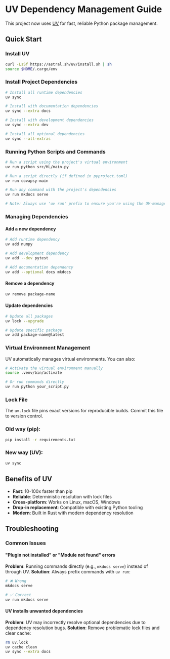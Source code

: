 # UV Dependency Management Guide

This project now uses [UV](https://github.com/astral-sh/uv) for fast, reliable Python package management.

## Quick Start

### Install UV
```bash
curl -LsSf https://astral.sh/uv/install.sh | sh
source $HOME/.cargo/env
```

### Install Project Dependencies
```bash
# Install all runtime dependencies
uv sync

# Install with documentation dependencies
uv sync --extra docs

# Install with development dependencies  
uv sync --extra dev

# Install all optional dependencies
uv sync --all-extras
```

### Running Python Scripts and Commands
```bash
# Run a script using the project's virtual environment
uv run python src/HL/main.py

# Run a script directly (if defined in pyproject.toml)
uv run covapsy-main

# Run any command with the project's dependencies
uv run mkdocs serve

# Note: Always use 'uv run' prefix to ensure you're using the UV-managed environment
```

### Managing Dependencies

#### Add a new dependency
```bash
# Add runtime dependency
uv add numpy

# Add development dependency
uv add --dev pytest

# Add documentation dependency
uv add --optional docs mkdocs
```

#### Remove a dependency
```bash
uv remove package-name
```

#### Update dependencies
```bash
# Update all packages
uv lock --upgrade

# Update specific package
uv add package-name@latest
```

### Virtual Environment Management

UV automatically manages virtual environments. You can also:

```bash
# Activate the virtual environment manually
source .venv/bin/activate

# Or run commands directly
uv run python your_script.py
```

### Lock File

The `uv.lock` file pins exact versions for reproducible builds. Commit this file to version control.


### Old way (pip):
```bash
pip install -r requirements.txt
```

### New way (UV):
```bash
uv sync
```

## Benefits of UV

- **Fast**: 10-100x faster than pip
- **Reliable**: Deterministic resolution with lock files
- **Cross-platform**: Works on Linux, macOS, Windows
- **Drop-in replacement**: Compatible with existing Python tooling
- **Modern**: Built in Rust with modern dependency resolution

## Troubleshooting

### Common Issues

#### "Plugin not installed" or "Module not found" errors
**Problem**: Running commands directly (e.g., `mkdocs serve`) instead of through UV.
**Solution**: Always prefix commands with `uv run`:
```bash
# ❌ Wrong
mkdocs serve

# ✅ Correct
uv run mkdocs serve
```

#### UV installs unwanted dependencies
**Problem**: UV may incorrectly resolve optional dependencies due to dependency resolution bugs.
**Solution**: Remove problematic lock files and clear cache:
```bash
rm uv.lock
uv cache clean
uv sync --extra docs
```
